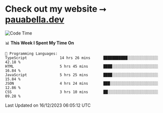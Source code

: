 # Check out my website ⭢ [pauabella.dev](https://pauabella.dev)

<!--START_SECTION:waka-->
![Code Time](http://img.shields.io/badge/Code%20Time-2%2C786%20hrs%2024%20mins-blue)

📊 **This Week I Spent My Time On** 

```text
💬 Programming Languages: 
TypeScript               14 hrs 26 mins      ███████████░░░░░░░░░░░░░░   42.18 % 
HTML                     5 hrs 45 mins       ████░░░░░░░░░░░░░░░░░░░░░   16.84 % 
JavaScript               5 hrs 25 mins       ████░░░░░░░░░░░░░░░░░░░░░   15.84 % 
JSON                     4 hrs 24 mins       ███░░░░░░░░░░░░░░░░░░░░░░   12.86 % 
CSS                      3 hrs 10 mins       ██░░░░░░░░░░░░░░░░░░░░░░░   09.28 % 
```


 Last Updated on 16/12/2023 06:05:12 UTC
<!--END_SECTION:waka-->
